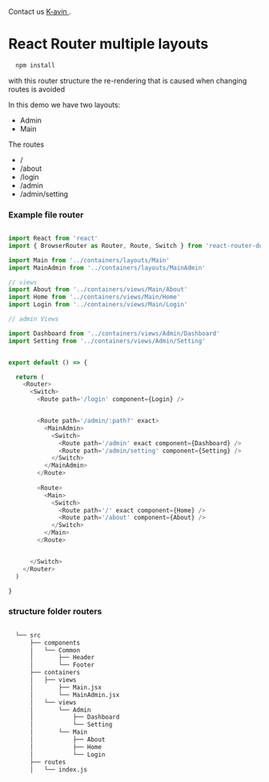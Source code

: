 Contact us [ K-avin ](https://github.com/K-avin).


# React Router multiple layouts

```bash
  npm install
```

with this router structure the re-rendering that is caused when changing routes is avoided

In this demo we have two layouts:
  - Admin
  - Main

The routes
  - /
  - /about
  - /login
  - /admin
  - /admin/setting

### Example file router


```javascript

import React from 'react'
import { BrowserRouter as Router, Route, Switch } from 'react-router-dom'

import Main from '../containers/layouts/Main'
import MainAdmin from '../containers/layouts/MainAdmin'

// views
import About from '../containers/views/Main/About'
import Home from '../containers/views/Main/Home'
import Login from '../containers/views/Main/Login'

// admin Views

import Dashboard from '../containers/views/Admin/Dashboard'
import Setting from '../containers/views/Admin/Setting'


export default () => {

  return (
    <Router>
      <Switch>
        <Route path='/login' component={Login} />


        <Route path='/admin/:path?' exact>
          <MainAdmin>
            <Switch>
              <Route path='/admin' exact component={Dashboard} />
              <Route path='/admin/setting' component={Setting} />
            </Switch>
          </MainAdmin>
        </Route>
        
        <Route>
          <Main>
            <Switch>
              <Route path='/' exact component={Home} />
              <Route path='/about' component={About} />
            </Switch>
          </Main>
        </Route>


      </Switch>
    </Router>
  )

}
```

### structure folder routers

```bash

  └── src
      ├── components
      │   └── Common
      │       ├── Header
      │       └── Footer
      ├── containers
      │   ├── views
      │       ├── Main.jsx
      │       └── MainAdmin.jsx
      │   └── views
      │       └── Admin
      │           ├── Dashboard
      │           └── Setting
      │       └── Main
      │           ├── About
      │           ├── Home
      │           └── Login
      ├── routes
      │   └── index.js
```
